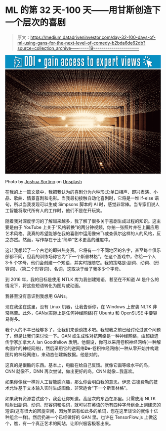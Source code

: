 # ML 的第 32 天-100 天——用甘斯创造下一个层次的喜剧

> 原文：<https://medium.datadriveninvestor.com/day-32-100-days-of-ml-using-gans-for-the-next-level-of-comedy-b2bda6de62db?source=collection_archive---------19----------------------->

[![](img/8f0b1df7e454444405b271909a212642.png)](http://www.track.datadriveninvestor.com/1126A)![](img/f380c3654353d712faff31874bc74b03.png)

Photo by [Joshua Sortino](https://unsplash.com/@sortino?utm_source=medium&utm_medium=referral) on [Unsplash](https://unsplash.com?utm_source=medium&utm_medium=referral)

在我的上一篇文章中，我把我认为的喜剧分为六种形式:单口相声、即兴表演、小品、歌曲、情景喜剧和电影。当我最初接触自动化喜剧时，它将是一堆 if-else 语句，所以当我发现可以生成 Simpsons 脚本的 AI 时，感觉非常棒。当专家们说人工智能将取代所有人的工作时，他们不是在开玩笑。

随着我对深度学习的了解越来越多，我了解了很多关于喜剧生成过程的知识。这主要是由于 YouTube 上关于“风格转换”的两分钟视频，你拍一张照片并在上面应用艺术风格。我真的希望能够在我的喜剧中运用像宋飞或查佩尔这样的人的风格，反之亦然。然而，写作存在于比“简单”艺术更高的维度中。

这让我想起了一个古老的即兴热身赛。它将有一个不同地区的名字，甚至每个俱乐部都不同，但我的训练场称它为“下一个斯普林格”。在这个游戏中，你给一个人 3-5 个字母，他们会创建一个短语，并实时跟随它。我的策略是:副词、动词、{形容词}、{第二个形容词}、名词，这取决于给了我多少个字母。

到 2016 年，我的目标是使用 NTLK 库为我创建短语，甚至在不知道 AI 是什么的情况下，将这些短语转化为图片或动画。

我甚至没有意识到我想用 GANs。

现在我坐在这里，没有 Linux 机器，让我告诉你，在 Windows 上安装 NLTK 非常痛苦。此外，GANs(实际上是任何神经网络)在 Ubuntu 和 OpenSUSE 中要容易得多。

我个人的不幸已经够多了，让我们来谈谈技术吧。我想我之前已经讨论过这个问题了，但是让我们来讨论一下。GAN 或生成性对抗网络是一种神经网络，由超级遗传学家加拿大人 Ian Goodfellow 发明。他假设，你可以采用卷积神经网络(一种解构图片的神经网络)，然后采用它的逆网络**De**-卷积神经网络(一种从零开始并构建图片的神经网络)，来动态创建新数据。他是对的。

这真的是很酷的东西。基本上，电脑在给自己反馈。就像它画等级水平的鸟，CNN 就像不，DNN 再次尝试，做出更好的鸟，CNN 就像…我喜欢。

如果你像我一样对人工智能感兴趣，那么你会明白我的意思。伊恩·古德费勒的技术允许基于文本输入实时生成图像，非常适合“下一个斯普林格”。

如果我有资源尝试这个，我会让你知道。高层次的东西在那里。只需使用 NLTK 映射出副词、动词、形容词和名词，就可以在英语的所有四种字母组合上创建您的短语(这有很大的回旋空间，因为英语有如此多的单词，您在这里谈论的就像十亿种组合一样)。然后扔进一个已经做好的 GAN 里。也许在 TensorFlow.js 上做这个，瞧，有一个真正艺术的网站，让即兴极客极客出来。